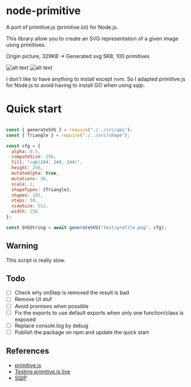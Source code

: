 # node-primitive
A port of primitive.js (primitive.lol) for Node.js.

This library allow you to create an SVG representation of a given image using primitives.

Origin picture, 329KB -> Generated svg 5KB, 100 primitives

![alt text](https://github.com/vincentdesmares/node-primitive/raw/master/samples/profile.png "Origin picture (329KB)")
![alt text](https://github.com/vincentdesmares/node-primitive/raw/master/samples/generated.png "Generated svg (5KB)")

I don't like to have anything to install except nvm. So I adapted primitive.js for Node.js to avoid having to install GO when using sqip.

# Quick start

```javascript

const { generateSVG } = require("./../src/api");
const { Triangle } = require("./../src/shape");

const cfg = {
  alpha: 0.5,
  computeSize: 256,
  fill: "rgb(244, 244, 244)",
  height: 256,
  mutateAlpha: true,
  mutations: 30,
  scale: 2,
  shapeTypes: [Triangle],
  shapes: 102,
  steps: 50,
  viewSize: 512,
  width: 256
};

const SVGString = await generateSVG("test/profile.png", cfg);
```

## Warning

This script is really slow.

## Todo

- [ ] Check why onStep is removed the result is bad
- [ ] Remove UI stuf
- [ ] Avoid promises when possible
- [ ] Fix the exports to use default exports when only one function/class is exposed
- [ ] Replace console.log by debug
- [ ] Publish the package on npm and update the quick start

## References

* [primitive.js](https://github.com/ondras/primitive.js)
* [Testing primitive.js live](https://ondras.github.io/primitive.js/)
* [SQIP](https://github.com/technopagan/sqip)